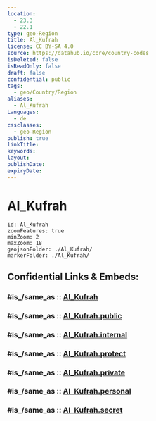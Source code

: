 ```yaml
---
location:
  - 23.3
  - 22.1
type: geo-Region
title: Al_Kufrah
license: CC BY-SA 4.0
source: https://datahub.io/core/country-codes
isDeleted: false
isReadOnly: false
draft: false
confidential: public
tags:
  - geo/Country/Region
aliases:
  - Al_Kufrah
Languages:
  - de
cssclasses:
  - geo-Region
publish: true
linkTitle:
keywords:
layout:
publishDate:
expiryDate:
---
```


# Al_Kufrah

```leaflet
id: Al_Kufrah
zoomFeatures: true 
minZoom: 2 
maxZoom: 18
geojsonFolder: ./Al_Kufrah/
markerFolder: ./Al_Kufrah/
```


## Confidential Links & Embeds: 

### #is_/same_as :: [Al_Kufrah](/_Standards/Earth/Continent/Africa/Africa~North/Libya/Districs~Libya/Al_Kufrah.md) 

### #is_/same_as :: [Al_Kufrah.public](/_public/Earth/Continent/Africa/Africa~North/Libya/Districs~Libya/Al_Kufrah.public.md) 

### #is_/same_as :: [Al_Kufrah.internal](/_internal/Earth/Continent/Africa/Africa~North/Libya/Districs~Libya/Al_Kufrah.internal.md) 

### #is_/same_as :: [Al_Kufrah.protect](/_protect/Earth/Continent/Africa/Africa~North/Libya/Districs~Libya/Al_Kufrah.protect.md) 

### #is_/same_as :: [Al_Kufrah.private](/_private/Earth/Continent/Africa/Africa~North/Libya/Districs~Libya/Al_Kufrah.private.md) 

### #is_/same_as :: [Al_Kufrah.personal](/_personal/Earth/Continent/Africa/Africa~North/Libya/Districs~Libya/Al_Kufrah.personal.md) 

### #is_/same_as :: [Al_Kufrah.secret](/_secret/Earth/Continent/Africa/Africa~North/Libya/Districs~Libya/Al_Kufrah.secret.md)

